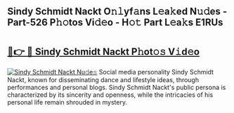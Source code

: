 ## Sindy Schmidt Nackt O𝚗𝚕yf𝚊ns L𝚎a𝚔ed N𝚞𝚍es - Part-526 P𝚑𝚘tos Vi𝚍𝚎o - H𝚘𝚝 Part L𝚎a𝚔s E1RUs

# <h2><a href="http://kf7yx1.oniu.top/?m=Sindy+Schmidt+Nackt">🔗👉 🔴 Sindy Schmidt Nackt P𝚑ot𝚘𝚜 V𝚒d𝚎o</a></h2>

[![Sindy Schmidt Nackt Nu𝚍e𝚜](https://i.imgur.com/0qMVB7G.gif)](http://kf7yx1.oniu.top/?m=Sindy+Schmidt+Nackt)
Social media personality Sindy Schmidt Nackt, known for disseminating dance and lifestyle ideas, through performances and personal blogs. Sindy Schmidt Nackt's public persona is characterized by its sincerity and openness, while the intricacies of his personal life remain shrouded in mystery.  
